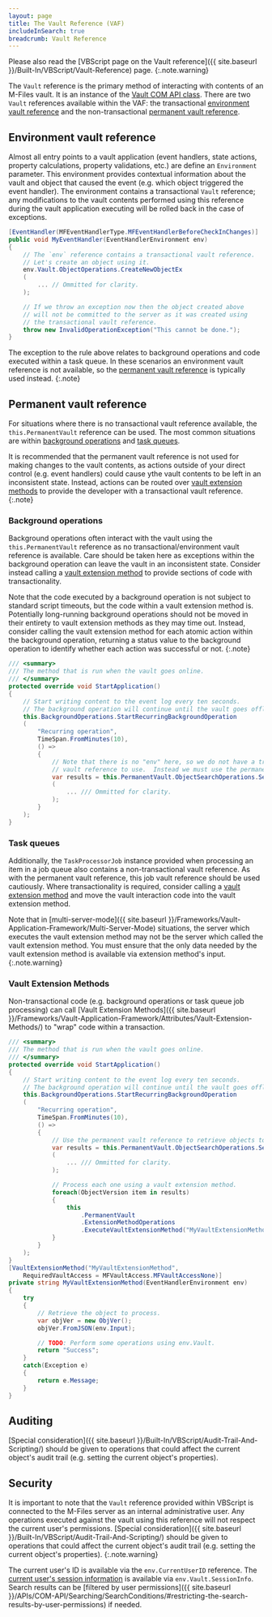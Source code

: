 ```yaml
---
layout: page
title: The Vault Reference (VAF)
includeInSearch: true
breadcrumb: Vault Reference
---
```


Please also read the [VBScript page on the Vault reference]({{ site.baseurl }}/Built-In/VBScript/Vault-Reference) page.
{:.note.warning}

The `Vault` reference is the primary method of interacting with contents of an M-Files vault.  It is an instance of the [Vault COM API class](https://www.m-files.com/api/documentation/latest/index.html#MFilesAPI~Vault.html).  There are two `Vault` references available within the VAF: the transactional [environment vault reference](#environment-vault-reference) and the non-transactional [permanent vault reference](#permanent-vault-reference).

## Environment vault reference

Almost all entry points to a vault application (event handlers, state actions, property calculations, property validations, etc.) are define an `Environment` parameter.  This environment provides contextual information about the vault and object that caused the event (e.g. which object triggered the event handler).  The environment contains a transactional `Vault` reference; any modifications to the vault contents performed using this reference during the vault application executing will be rolled back in the case of exceptions.

```csharp
[EventHandler(MFEventHandlerType.MFEventHandlerBeforeCheckInChanges)]
public void MyEventHandler(EventHandlerEnvironment env)
{
	// The `env` reference contains a transactional vault reference.
	// Let's create an object using it.
	env.Vault.ObjectOperations.CreateNewObjectEx
	(
		... // Ommitted for clarity.
	);

	// If we throw an exception now then the object created above
	// will not be committed to the server as it was created using
	// the transactional vault reference.
	throw new InvalidOperationException("This cannot be done.");
}
```

The exception to the rule above relates to background operations and code executed within a task queue.  In these scenarios an environment vault reference is not available, so the [permanent vault reference](#permanent-vault-reference) is typically used instead.
{:.note}

## Permanent vault reference

For situations where there is no transactional vault reference available, the `this.PermanentVault` reference can be used.  The most common situations are within [background operations](#background-operations) and [task queues](#task-queues).

It is recommended that the permanent vault reference is not used for making changes to the vault contents, as actions outside of your direct control (e.g. event handlers) could cause ythe vault contents to be left in an inconsistent state.  Instead, actions can be routed over [vault extension methods](#vault-extension-methods) to provide the developer with a transactional vault reference.
{:.note}

### Background operations

Background operations often interact with the vault using the `this.PermanentVault` reference as no transactional/environment vault reference is available.  Care should be taken here as exceptions within the background operation can leave the vault in an inconsistent state.  Consider instead calling a [vault extension method](#vault-extension-methods) to provide sections of code with transactionality.

Note that the code executed by a background operation is not subject to standard script timeouts, but the code within a vault extension method is.  Potentially long-running background operations should not be moved in their entirety to vault extension methods as they may time out.  Instead, consider calling the vault extension method for each atomic action within the background operation, returning a status value to the background operation to identify whether each action was successful or not.
{:.note}

```csharp
/// <summary>
/// The method that is run when the vault goes online.
/// </summary>
protected override void StartApplication()
{
	// Start writing content to the event log every ten seconds.
	// The background operation will continue until the vault goes offline.
	this.BackgroundOperations.StartRecurringBackgroundOperation
	(
		"Recurring operation",
		TimeSpan.FromMinutes(10),
		() =>
		{
			// Note that there is no "env" here, so we do not have a transactional
			// vault reference to use.  Instead we must use the permanent vault reference.
			var results = this.PermanentVault.ObjectSearchOperations.SearchForObjectsByConditionsEx
			(
				... /// Ommitted for clarity.
			);
		}
	);
}
```

### Task queues

Additionally, the `TaskProcessorJob` instance provided when processing an item in a job queue also contains a non-transactional vault reference.  As with the permanent vault reference, this job vault reference should be used cautiously.  Where transactionality is required, consider calling a [vault extension method](#vault-extension-methods) and move the vault interaction code into the vault extension method.

Note that in [multi-server-mode]({{ site.baseurl }}/Frameworks/Vault-Application-Framework/Multi-Server-Mode) situations, the server which executes the vault extension method may not be the server which called the vault extension method.  You must ensure that the only data needed by the vault extension method is available via extension method's input.
{:.note.warning}

### Vault Extension Methods

Non-transactional code (e.g. background operations or task queue job processing) can call [Vault Extension Methods]({{ site.baseurl }}/Frameworks/Vault-Application-Framework/Attributes/Vault-Extension-Methods/) to "wrap" code within a transaction.

```csharp
/// <summary>
/// The method that is run when the vault goes online.
/// </summary>
protected override void StartApplication()
{
	// Start writing content to the event log every ten seconds.
	// The background operation will continue until the vault goes offline.
	this.BackgroundOperations.StartRecurringBackgroundOperation
	(
		"Recurring operation",
		TimeSpan.FromMinutes(10),
		() =>
		{
			// Use the permanent vault reference to retrieve objects to process.
			var results = this.PermanentVault.ObjectSearchOperations.SearchForObjectsByConditionsEx
			(
				... /// Ommitted for clarity.
			);

			// Process each one using a vault extension method.
			foreach(ObjectVersion item in results)
			{
				this
					.PermanentVault
					.ExtensionMethodOperations
					.ExecuteVaultExtensionMethod("MyVaultExtensionMethod", item.ObjVer.ToJSON())
			}
		}
	);
}
[VaultExtensionMethod("MyVaultExtensionMethod",
	RequiredVaultAccess = MFVaultAccess.MFVaultAccessNone)]
private string MyVaultExtensionMethod(EventHandlerEnvironment env)
{
	try
	{
		// Retrieve the object to process.
		var objVer = new ObjVer();
		objVer.FromJSON(env.Input);

		// TODO: Perform some operations using env.Vault.
		return "Success";
	}
	catch(Exception e)
	{
		return e.Message;
	}
}

```

## Auditing

[Special consideration]({{ site.baseurl }}/Built-In/VBScript/Audit-Trail-And-Scripting/) should be given to operations that could affect the current object's audit trail (e.g. setting the current object's properties).

## Security

It is important to note that the `Vault` reference provided within VBScript is connected to the M-Files server as an internal administrative user.  Any operations executed against the vault using this reference will not respect the current user's permissions.  [Special consideration]({{ site.baseurl }}/Built-In/VBScript/Audit-Trail-And-Scripting/) should be given to operations that could affect the current object's audit trail (e.g. setting the current object's properties).
{:.note.warning}

The current user's ID is available via the `env.CurrentUserID` reference.  The [current user's session information](https://www.m-files.com/api/documentation/latest/MFilesAPI~SessionInfo.html) is available via `env.Vault.SessionInfo`.  Search results can be [filtered by user permissions]({{ site.baseurl }}/APIs/COM-API/Searching/SearchConditions/#restricting-the-search-results-by-user-permissions) if needed.